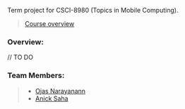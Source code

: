 Term project for CSCI-8980 (Topics in Mobile Computing).

> [Course overview](https://www-users.cs.umn.edu/~fengqian/8980_spring19.pdf)

### Overview: 

// TO DO

### Team Members: 

> - [Ojas Narayanann](https://github.com/ojasbn)
> - [Anick Saha](https://github.com/anicksaha)


